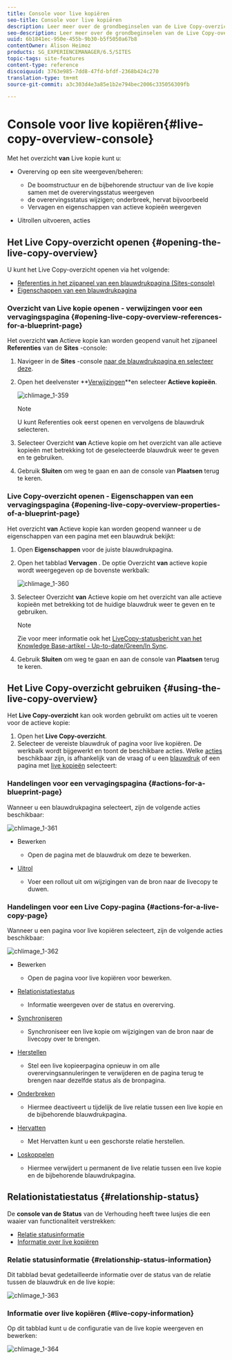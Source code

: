 ```yaml
---
title: Console voor live kopiëren
seo-title: Console voor live kopiëren
description: Leer meer over de grondbeginselen van de Live Copy-overzichtsconsole.
seo-description: Leer meer over de grondbeginselen van de Live Copy-overzichtsconsole.
uuid: 6b1841ec-950e-455b-9b30-b5f5050a67b8
contentOwner: Alison Heimoz
products: SG_EXPERIENCEMANAGER/6.5/SITES
topic-tags: site-features
content-type: reference
discoiquuid: 3763e985-7dd8-47fd-bfdf-2368b424c270
translation-type: tm+mt
source-git-commit: a3c303d4e3a85e1b2e794bec2006c335056309fb

---
```



# Console voor live kopiëren{#live-copy-overview-console}

Met het overzicht **van** Live kopie kunt u:

* Overerving op een site weergeven/beheren:

   * De boomstructuur en de bijbehorende structuur van de live kopie samen met de overervingsstatus weergeven
   * de overervingsstatus wijzigen; onderbreek, hervat bijvoorbeeld
   * Vervagen en eigenschappen van actieve kopieën weergeven

* Uitrollen uitvoeren, acties

## Het Live Copy-overzicht openen {#opening-the-live-copy-overview}

U kunt het Live Copy-overzicht openen via het volgende:

* [Referenties in het zijpaneel van een blauwdrukpagina (Sites-console)](#opening-live-copy-overview-references-for-a-blueprint-page)
* [Eigenschappen van een blauwdrukpagina](#opening-live-copy-overview-properties-of-a-blueprint-page)

### Overzicht van Live kopie openen - verwijzingen voor een vervagingspagina {#opening-live-copy-overview-references-for-a-blueprint-page}

Het overzicht **van** Actieve kopie kan worden geopend vanuit het zijpaneel **Referenties** van de **Sites** -console:

1. Navigeer in de **Sites** -console [naar de blauwdrukpagina en selecteer deze](/help/sites-authoring/basic-handling.md#viewing-and-selecting-resources).
1. Open het deelvenster **[Verwijzingen](/help/sites-authoring/basic-handling.md#references)**en selecteer **Actieve kopieën**.

   ![chlimage_1-359](assets/chlimage_1-359.png)

   >[!NOTE]
   >
   >U kunt Referenties ook eerst openen en vervolgens de blauwdruk selecteren.

1. Selecteer Overzicht **van** Actieve kopie om het overzicht van alle actieve kopieën met betrekking tot de geselecteerde blauwdruk weer te geven en te gebruiken.
1. Gebruik **Sluiten** om weg te gaan en aan de console van **Plaatsen** terug te keren.

### Live Copy-overzicht openen - Eigenschappen van een vervagingspagina {#opening-live-copy-overview-properties-of-a-blueprint-page}

Het overzicht **van** Actieve kopie kan worden geopend wanneer u de eigenschappen van een pagina met een blauwdruk bekijkt:

1. Open **Eigenschappen** voor de juiste blauwdrukpagina.
1. Open het tabblad **Vervagen** . De optie Overzicht **van** actieve kopie wordt weergegeven op de bovenste werkbalk:

   ![chlimage_1-360](assets/chlimage_1-360.png)

1. Selecteer Overzicht **van** Actieve kopie om het overzicht van alle actieve kopieën met betrekking tot de huidige blauwdruk weer te geven en te gebruiken.

   >[!NOTE]
   >
   >Zie voor meer informatie ook het [LiveCopy-statusbericht van het Knowledge Base-artikel - Up-to-date/Green/In Sync](https://helpx.adobe.com/experience-manager/kb/livecopy-status-message---up-to-date-green-in-sync.html).

1. Gebruik **Sluiten** om weg te gaan en aan de console van **Plaatsen** terug te keren.

## Het Live Copy-overzicht gebruiken {#using-the-live-copy-overview}

Het **Live Copy-overzicht** kan ook worden gebruikt om acties uit te voeren voor de actieve kopie:

1. Open het **Live Copy-overzicht**.
1. Selecteer de vereiste blauwdruk of pagina voor live kopiëren. De werkbalk wordt bijgewerkt en toont de beschikbare acties. Welke [acties](/help/sites-administering/msm.md#terms-used) beschikbaar zijn, is afhankelijk van de vraag of u een [blauwdruk](#actions-for-a-blueprint-page) of een pagina met [live kopieën](#actions-for-a-live-copy-page) selecteert:

### Handelingen voor een vervagingspagina {#actions-for-a-blueprint-page}

Wanneer u een blauwdrukpagina selecteert, zijn de volgende acties beschikbaar:

![chlimage_1-361](assets/chlimage_1-361.png)

* Bewerken

   * Open de pagina met de blauwdruk om deze te bewerken.

* [Uitrol](/help/sites-administering/msm.md#rollout-and-synchronize)

   * Voer een rollout uit om wijzigingen van de bron naar de livecopy te duwen.

### Handelingen voor een Live Copy-pagina {#actions-for-a-live-copy-page}

Wanneer u een pagina voor live kopiëren selecteert, zijn de volgende acties beschikbaar:

![chlimage_1-362](assets/chlimage_1-362.png)

* Bewerken

   * Open de pagina voor live kopiëren voor bewerken.

* [Relationistatiestatus](#relationship-status)

   * Informatie weergeven over de status en overerving.

* [Synchroniseren](/help/sites-administering/msm.md#rollout-and-synchronize)

   * Synchroniseer een live kopie om wijzigingen van de bron naar de livecopy over te brengen.

* [Herstellen](/help/sites-administering/msm-livecopy.md#resetting-a-live-copy-page)

   * Stel een live kopieerpagina opnieuw in om alle overervingsannuleringen te verwijderen en de pagina terug te brengen naar dezelfde status als de bronpagina.

* [Onderbreken](/help/sites-administering/msm.md#suspending-and-cancelling-inheritance-and-synchronization)

   * Hiermee deactiveert u tijdelijk de live relatie tussen een live kopie en de bijbehorende blauwdrukpagina.

* [Hervatten](/help/sites-administering/msm-livecopy.md#resuming-inheritance-for-a-page)

   * Met Hervatten kunt u een geschorste relatie herstellen.

* [Loskoppelen](/help/sites-administering/msm.md#detaching-a-live-copy)

   * Hiermee verwijdert u permanent de live relatie tussen een live kopie en de bijbehorende blauwdrukpagina.

## Relationistatiestatus {#relationship-status}

De **console van de Status** van de Verhouding heeft twee lusjes die een waaier van functionaliteit verstrekken:

* [Relatie statusinformatie](#relationship-status-information)
* [Informatie over live kopiëren](#live-copy-information)

### Relatie statusinformatie {#relationship-status-information}

Dit tabblad bevat gedetailleerde informatie over de status van de relatie tussen de blauwdruk en de live kopie:

![chlimage_1-363](assets/chlimage_1-363.png)

### Informatie over live kopiëren {#live-copy-information}

Op dit tabblad kunt u de configuratie van de live kopie weergeven en bewerken:

![chlimage_1-364](assets/chlimage_1-364.png)

